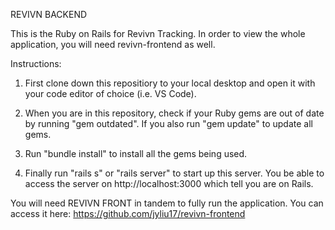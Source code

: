 REVIVN BACKEND

This is the Ruby on Rails for Revivn Tracking. In order to view the whole application, you will need revivn-frontend as well.


Instructions:

1. First clone down this repositiory to your local desktop and open it with your code editor of choice (i.e. VS Code).

2. When you are in this repository, check if your Ruby gems are out of date by running "gem outdated". If you also run "gem update" to update all gems.

3. Run "bundle install" to install all the gems being used.

4. Finally run "rails s" or "rails server" to start up this server.  You be able to access the server on http://localhost:3000 which tell you are on Rails.


You will need REVIVN FRONT in tandem to fully run the application.  You can access it here: https://github.com/jyliu17/revivn-frontend 
